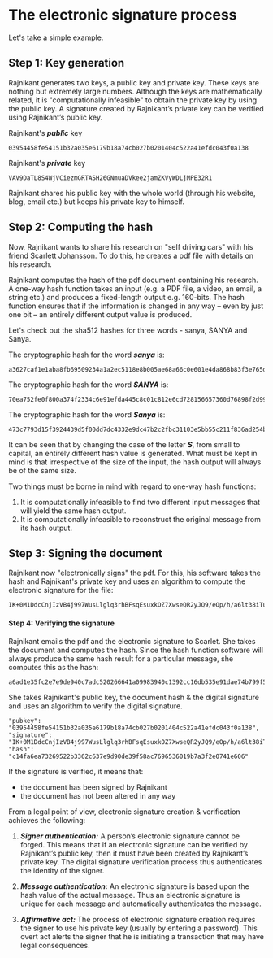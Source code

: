 # The electronic signature process

Let's take a simple example. 

## Step 1: Key generation
Rajnikant generates two keys, a public key and private key. These keys are nothing but extremely large numbers. Although the keys are mathematically related, it is "computationally infeasible"  to obtain the private key by using the public key. A signature created by Rajnikant’s private key can be verified using Rajnikant’s public key. 

Rajnikant's ***public*** key
```
03954458fe54151b32a035e6179b18a74cb027b0201404c522a41efdc043f0a138
```
Rajnikant's ***private*** key
```
VAV9DaTL8S4WjVCiezmGRTASH26GNmuaDVkee2jamZKVyWDLjMPE32R1
```
Rajnikant shares his public key with the whole world (through his website, blog, email etc.) but keeps his private key to himself. 

## Step 2: Computing the hash 
Now, Rajnikant wants to share his research on "self driving cars" with his friend Scarlett Johansson. To do this,  he creates a pdf file with details on his research. 

Rajnikant computes the hash of the pdf document containing his research. A one-way hash function takes an input (e.g. a PDF file, a video, an email, a string etc.) and produces a fixed-length output e.g. 160-bits. The hash function ensures that if the information is changed in any way – even by just one bit – an entirely different output value is produced.

Let's check out the sha512 hashes for three words - sanya, SANYA and Sanya.

The cryptographic hash for the word ***sanya*** is: 
```
a3627caf1e1aba8fb69509234a1a2ec5118e8b005ae68a66c0e601e4da868b83f3e765dd37463795f6f28ebc972ed38fcbe1160cedd6bee6c94ed073477b55c4
```
The cryptographic hash for the word ***SANYA*** is: 
```
70ea752fe0f800a374f2334c6e91efda445c8c01c812e6cd728156657360d76898f2d998ee412280c1ecb331f2690b500b6fc0ad916bb31311fc6b6203641496
```
The cryptographic hash for the word ***Sanya*** is: 
```
473c7793d15f3924439d5f00dd7dc4332e9dc47b2c2fbc31103e5bb55c211f836ad254ba61910d04f4168c107a6fbd7e979c4ad9e519ee9d57bdddd09b291a8c
```

It can be seen that by changing the case of the letter ***S***, from small to capital, an entirely different hash value is generated. What must be kept in mind is that irrespective of the size of the input, the hash output will always be of the same size. 

Two things must be borne in mind with regard to one-way hash functions:  
1.	It is computationally infeasible to find two different input messages that will yield the same hash output.  
2.	It is computationally infeasible to reconstruct the original message from its hash output.

## Step 3: Signing the document
Rajnikant now "electronically signs" the pdf. For this, his software takes the hash and Rajnikant's private key and uses an algorithm to compute the electronic signature for the file:
```
IK+0M1DdcCnjIzVB4j997WusLlglq3rhBFsqEsuxkOZ7XwseQR2yJQ9/eOp/h/a6lt38iTu4aYceSx1yE1oUYIs=
```
#### Step 4: Verifying the signature
Rajnikant emails the pdf and the electronic signature to Scarlet. She takes the document and computes the hash. Since the hash function software will always produce the same hash result for a particular message, she computes this as the hash:
```
a6ad1e35fc2e7e9de940c7adc520266641a09983940c1392cc16db535e91dae74b799f520dabfdf0883b143cf792343a44d62d2396d532bb597584bec598241b
```
She takes Rajnikant's public key, the document hash & the digital signature and uses an algorithm to verify the digital signature.
```
"pubkey": "03954458fe54151b32a035e6179b18a74cb027b0201404c522a41efdc043f0a138",
"signature": "IK+0M1DdcCnjIzVB4j997WusLlglq3rhBFsqEsuxkOZ7XwseQR2yJQ9/eOp/h/a6lt38iTu4aYceSx1yE1oUYIs=",
"hash": "c14fa6ea73269522b3362c637e9d90de39f58ac7696536019b7a3f2e0741e606"
```
If the signature is verified, it means that:
* the document has been signed by Rajnikant
* the document has not been altered in any way

From a legal point of view, electronic signature creation & verification achieves the following: 

1. ***Signer authentication:*** A person’s electronic signature cannot be forged. This means that if an electronic signature can be verified by Rajnikant’s public key, then it must have been created by Rajnikant’s private key. The digital signature verification process thus authenticates the identity of the signer. 

2. ***Message authentication:*** An electronic signature is based upon the hash value of the actual message. Thus an electronic signature is unique for each message and automatically authenticates the message. 

3. ***Affirmative act:*** The process of electronic signature creation requires the signer to use his private key (usually by entering a password). This overt act alerts the signer that he is initiating a transaction that may have legal consequences. 
